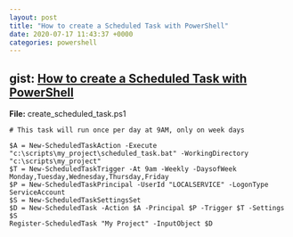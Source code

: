 ```yaml
---
layout: post
title: "How to create a Scheduled Task with PowerShell"
date: 2020-07-17 11:43:37 +0000
categories: powershell
---
```



## gist: [How to create a Scheduled Task with PowerShell](https://gist.github.com/jftuga/da9558855bf3a077a8cb7077ad4bcf7c)

**File:** create_scheduled_task.ps1

```
# This task will run once per day at 9AM, only on week days

$A = New-ScheduledTaskAction -Execute "c:\scripts\my_project\scheduled_task.bat" -WorkingDirectory "c:\scripts\my_project"
$T = New-ScheduledTaskTrigger -At 9am -Weekly -DaysofWeek Monday,Tuesday,Wednesday,Thursday,Friday
$P = New-ScheduledTaskPrincipal -UserId "LOCALSERVICE" -LogonType ServiceAccount
$S = New-ScheduledTaskSettingsSet
$D = New-ScheduledTask -Action $A -Principal $P -Trigger $T -Settings $S
Register-ScheduledTask "My Project" -InputObject $D

```

